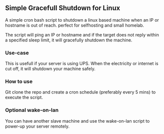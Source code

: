 ## Simple Gracefull Shutdown for Linux

A simple cron bash script to shutdown a linux based machine when an IP or hostname is out of reach. perfect for selfhosting and small homelab.

The script will ping an IP or hostname and if the target does not reply within a specified sleep limit, it will gracefully shutdown the machine.

### Use-case

This is usefull if your server is using UPS. When the electricity or internet is cut off, it will shutdown your machine safely.

### How to use


Git clone the repo and create a cron schedule (preferably every 5 mins) to execute the script.


### Optional wake-on-lan

You can have another slave machine and use the wake-on-lan script to power-up your server remotely.
